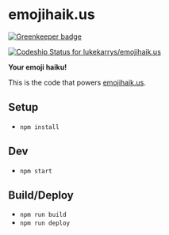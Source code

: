 emojihaik.us
=============

[![Greenkeeper badge](https://badges.greenkeeper.io/lukekarrys/emojihaik.us.svg)](https://greenkeeper.io/)

[ ![Codeship Status for lukekarrys/emojihaik.us](https://codeship.com/projects/09edaa80-8407-0133-7a53-0221f9c8cecf/status?branch=master)](https://codeship.com/projects/121858)

**Your emoji haiku!**

This is the code that powers [emojihaik.us](http://emojihaik.us).

## Setup

* `npm install`

## Dev

* `npm start`

## Build/Deploy

* `npm run build`
* `npm run deploy`
